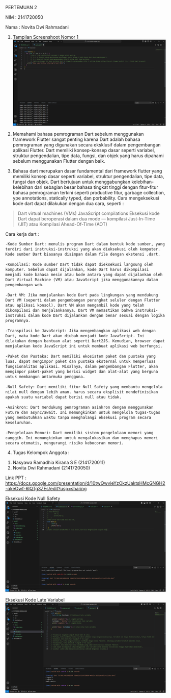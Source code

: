 PERTEMUAN 2 

NIM : 2141720050

Nama : Novita Dwi Rahmadani

1. Tampilan Screenshoot Nomor 1
![Screenshoot output1](docs/output.png)

2. Memahami bahasa pemrograman Dart sebelum menggunakan framework Flutter sangat penting karena Dart adalah bahasa pemrograman yang digunakan secara eksklusif dalam pengembangan aplikasi Flutter. Dart memiliki konsep-konsep dasar seperti variabel, struktur pengendalian, tipe data, fungsi, dan objek yang harus dipahami sebelum menggunakan Flutter dengan baik.

3. Bahasa dart merupakan dasar fundamental dari framework flutter yang memiliki konsep dasar seperti variabel, struktur pengendalian, tipe data, fungsi dan objek. Dart bertujuan untuk menggabungkan kelebihan-kelebihan dari sebagian besar bahasa tingkat tinggi dengan fitur-fitur bahasa pemrograman terkini seperti productive fitur, garbage collection, ype annotations, statically typed, dan porbability.
Cara mengeksekusi kode dart dapat dilakukan dengan dua cara, seperti :
>Dart virtual machines (VMs)
>JavaScript compilations
Eksekusi kode Dart dapat beroperasi dalam dua mode — kompilasi Just-In-Time (JIT) atau Kompilasi Ahead-Of-Time (AOT)

Cara kerja dart :

    -Kode Sumber Dart: menulis program Dart dalam bentuk kode sumber, yang terdiri dari instruksi-instruksi yang akan dieksekusi oleh komputer. Kode sumber Dart biasanya disimpan dalam file dengan ekstensi .dart.

    -Kompilasi: Kode sumber Dart tidak dapat dieksekusi langsung oleh komputer. Sebelum dapat dijalankan, kode Dart harus dikompilasi menjadi kode bahasa mesin atau kode antara yang dapat dijalankan oleh Dart Virtual Machine (VM) atau JavaScript jika menggunakannya dalam pengembangan web.

    -Dart VM: Jika menjalankan kode Dart pada lingkungan yang mendukung Dart VM (seperti dalam pengembangan perangkat seluler dengan Flutter atau aplikasi konsol), Dart VM akan mengambil kode yang telah dikompilasi dan menjalankannya. Dart VM memastikan bahwa instruksi-instruksi dalam kode Dart dijalankan dengan benar sesuai dengan logika programnya.

    -Transpilasi ke JavaScript: Jika mengembangkan aplikasi web dengan Dart, maka kode Dart akan diubah menjadi kode JavaScript. Ini dilakukan dengan bantuan alat seperti Dart2JS. Kemudian, browser dapat menjalankan kode JavaScript ini untuk membuat aplikasi web berfungsi.

    -Paket dan Pustaka: Dart memiliki ekosistem paket dan pustaka yang luas. dapat mengimpor paket dan pustaka eksternal untuk memperluas fungsionalitas aplikasi. Misalnya, dalam pengembangan Flutter, akan mengimpor paket-paket yang berisi widget dan alat-alat yang berguna untuk membangun antarmuka pengguna.

    -Null Safety: Dart memiliki fitur Null Safety yang membantu mengelola nilai null dengan lebih aman. harus secara eksplisit mendefinisikan apakah suatu variabel dapat berisi null atau tidak.

    -Asinkron: Dart mendukung pemrograman asinkron dengan menggunakan Future dan async/await. Ini memungkinkan untuk mengelola tugas-tugas yang membutuhkan waktu tanpa menghalangi eksekusi program secara keseluruhan.

    -Pengelolaan Memori: Dart memiliki sistem pengelolaan memori yang canggih. Ini memungkinkan untuk mengalokasikan dan menghapus memori secara otomatis, mengurangi risiko kebocoran memori.


4. Tugas Kelompok 
Anggota :
1) Nasyawa Ramadhia Kirana S E (2141720011)
2) Novita Dwi Rahmadani        (2141720050)

Link PPT : https://docs.google.com/presentation/d/10twQwvieYzOkzUaktsHMcGNGH2-qkeOwf-6lQTg3ZEs/edit?usp=sharing

Eksekusi Kode Null Safety
![Screenshoot nullsafe](docs/nullsafe.png)


Eksekusi Kode Late Variabel
![Screenshoot latevariabel](docs/latevariabel.png)

